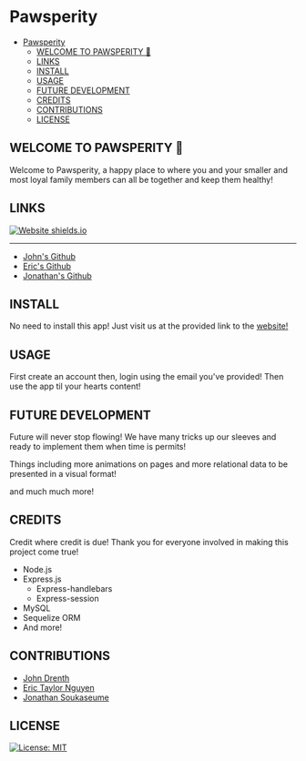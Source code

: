 # Pawsperity

- [Pawsperity](#pawsperity)
  - [WELCOME TO PAWSPERITY 🐾](#welcome-to-pawsperity-)
  - [LINKS](#links)
  - [INSTALL](#install)
  - [USAGE](#usage)
  - [FUTURE DEVELOPMENT](#future-development)
  - [CREDITS](#credits)
  - [CONTRIBUTIONS](#contributions)
  - [LICENSE](#license)

## WELCOME TO PAWSPERITY 🐾

Welcome to Pawsperity, a happy place to where you and your smaller and most loyal family members can all be together and keep them healthy!

## LINKS

[![Website shields.io](https://img.shields.io/website-up-down-green-red/http/shields.io.svg)](https://infinite-lowlands-76487.herokuapp.com/)

---


- [John's Github](https://github.com/jrdrenth)
- [Eric's Github](https://github.com/erictn3)
- [Jonathan's Github](https://github.com/sksmejn)

## INSTALL

No need to install this app! Just visit us at the provided link to the [website!](https://infinite-lowlands-76487.herokuapp.com/)


## USAGE

First create an account then, login using the email you've provided! Then use the app til your hearts content!

## FUTURE DEVELOPMENT

Future will never stop flowing! We have many tricks up our sleeves and ready to implement them when time is permits! 

Things including more animations on pages and more relational data to be presented in a visual format! 

and much much more!

## CREDITS

Credit where credit is due! Thank you for everyone involved in making this project come true! 

- Node.js
- Express.js
  - Express-handlebars
  - Express-session
- MySQL 
- Sequelize ORM
- And more!

## CONTRIBUTIONS

- [John Drenth](https://github.com/jrdrenth)
- [Eric Taylor Nguyen](https://github.com/erictn3)
- [Jonathan Soukaseume](https://github.com/sksmejn)

## LICENSE

[![License: MIT](https://img.shields.io/badge/License-MIT-yellow.svg)](https://opensource.org/licenses/MIT)